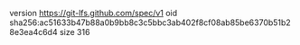 version https://git-lfs.github.com/spec/v1
oid sha256:ac51633b47b88a0b9bb8c3c5bbc3ab402f8cf08ab85be6370b51b28e3ea4c6d4
size 316
